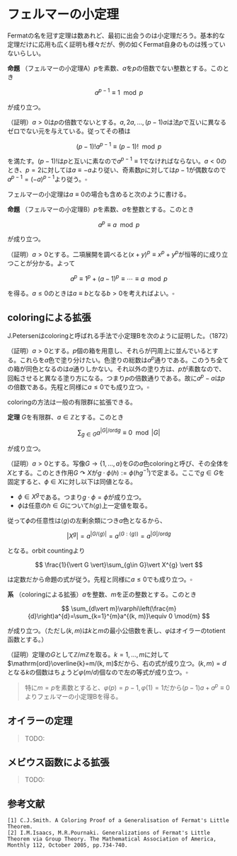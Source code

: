 
# フェルマーの小定理

Fermatの名を冠す定理は数あれど、最初に出会うのは小定理だろう。基本的な定理だけに応用も広く証明も様々だが、例の如くFermat自身のものは残っていないらしい。

__命題__ （フェルマーの小定理A）$p$を素数、$a$を$p$の倍数でない整数とする。このとき

$$
a^{p-1}\equiv 1\mod p
$$

が成り立つ。

（証明）$a\gt 0$は$p$の倍数でないとする。$a, 2a, \dotsc, (p-1)a$は法$p$で互いに異なるゼロでない元を与えている。従ってその積は

$$
(p-1)!a^{p-1}\equiv (p-1)!\mod{p}
$$

を満たす。$(p-1)!$は$p$と互いに素なので$a^{p-1}\equiv 1$でなければならない。$a\lt 0$のとき、$p=2$に対しては$a\equiv -a$より従い、奇素数$p$に対しては$p-1$が偶数なので$a^{p-1}=(-a)^{p-1}$より従う。$\square$

フェルマーの小定理は$a\equiv 0$の場合も含めると次のように書ける。

__命題__ （フェルマーの小定理B）$p$を素数、$a$を整数とする。このとき

$$
a^{p}\equiv a\mod p
$$

が成り立つ。

（証明）$a\gt 0$とする。二項展開を調べると$(x+y)^{p}\equiv x^{p}+y^{p}$が恒等的に成り立つことが分かる。よって

$$
a^{p}\equiv 1^{p}+(a-1)^{p}\equiv\dotsb\equiv a\mod{p}
$$

を得る。$a\le 0$のときは$a\equiv b$となる$b\gt 0$を考えればよい。$\square$




## coloringによる拡張

J.Petersenはcoloringと呼ばれる手法で小定理Bを次のように証明した。（1872）

（証明）$a\gt 0$とする。$p$個の箱を用意し、それらが円周上に並んでいるとする。これらを$a$色で塗り分けたい。色塗りの総数は$a^{p}$通りである。このうち全ての箱が同色となるのは$a$通りしかない。それ以外の塗り方は、$p$が素数なので、回転させると異なる塗り方になる。つまり$p$の倍数通りである。故に$a^{p}-a$は$p$の倍数である。先程と同様に$a\le 0$でも成り立つ。$\square$

coloringの方法は一般の有限群に拡張できる。

__定理__ $G$を有限群、$a\in\mathbb{Z}$とする。このとき

$$
\sum_{g\in G}a^{\vert G \vert/\mathrm{ord}g}\equiv 0\mod{\vert G \vert}
$$

が成り立つ。

（証明）$a\gt 0$とする。写像$G\rightarrow\lbrace 1, \dotsc, a \rbrace$を$G$の$a$色coloringと呼び、その全体を$X$とする。このとき作用$G\curvearrowright X$が$g\cdot\phi(h):=\phi(hg^{-1})$で定まる。ここで$g\in G$を固定すると、$\phi\in X$に対し以下は同値となる。

- $\phi\in X^{g}$である。つまり$g\cdot\phi=\phi$が成り立つ。
- $\phi$は任意の$h\in G$について$h\langle g \rangle$上一定値を取る。

従って$\phi$の任意性は$\langle g \rangle$の左剰余類につき$a$色となるから、

$$
\vert X^{g} \vert=a^{\vert G/\langle g \rangle \vert}=a^{(G : \langle g \rangle)}=a^{\vert G \vert/\mathrm{ord}g}
$$

となる。orbit countingより

$$
\frac{1}{\vert G \vert}\sum_{g\in G}\vert X^{g} \vert
$$

は定数だから命題の式が従う。先程と同様に$a\le 0$でも成り立つ。$\square$

__系__ （coloringによる拡張）$a$を整数、$m$を正の整数とする。このとき

$$
\sum_{d\vert m}\varphi\left(\frac{m}{d}\right)a^{d}=\sum_{k=1}^{m}a^{(k, m)}\equiv 0 \mod{m}
$$

が成り立つ。（ただし$(k, m)$は$k$と$m$の最小公倍数を表し、$\varphi$はオイラーのtotient函数とする。）

（証明）定理の$G$として$\mathbb{Z}/m\mathbb{Z}$を取る。$k=1, \dotsc, m$に対して$\mathrm{ord}\overline{k}=m/(k, m)$だから、右の式が成り立つ。$(k, m)=d$となる$k$の個数はちょうど$\varphi(m/d)$個なので左の等式が成り立つ。$\square$

> 特に$m=p$を素数とすると、$\varphi(p)=p-1, \varphi(1)=1$だから$(p-1)a+a^{p}\equiv 0$よりフェルマーの小定理Bを得る。




## オイラーの定理

> TODO:



## メビウス函数による拡張

> TODO:






<!--


# ニュートン多項式が満たす性質
対称式というものは厄介な存在で、出会った時はその重要性に気付かず、後で忘失して後悔する人も多いのではないだろうか（自分だけかも）。そういえば「基本対称式で全ての対称式が書き下せる」という定理は「知ってるようで知らない命題」の一つかもしれない。Newton多項式に関する性質もその一つである。

** 命題 **
$\theta\_{1}, \dotsc, \theta\_{D}$に対し$s\_{i}:=\theta\_{1}^{i}+\dotsb+\theta\_{D}^{i}$と置く。また多項式$P(x)$及び$a\_{1}, \dotsc, a\_{D}$を

<center>$\begin{align*} P(x) &:=(x-\theta_{1})\dotsm (x-\theta_{D}) \\ &=x^{D}-a_{1}x^{D-1}-\dotsb-a_{D-1}x-a_{D} \end{align*}$</center>

により定める。このとき$k>D$に対して$a\_{k}=0$と定めれば、任意の$n$に対して

<center>$s_{n}=a_{1}s_{n-1}+\dotsb+a_{n-1}s_{1}+na_{n}$</center>

が成り立つ。

$s\_{n}$のことを$n$次ニュートン多項式という。上記はこの漸化式を与えているとみなすことができる。

（証明）$n=D$のとき、$P(\theta\_{1})=\dotsb=P(\theta\_{D})=0$より、$D$本の式を足し合わせることで

<center>$s_{D}-a_{1}s_{D-1}-\dotsb-a_{D-1}s_{1}-Da_{D}=0$</center>

を得る。よって正しい。実は示すのはこれだけでよい。

$D\lt n$のときは変数を増やして今の結果を用いる。

<center>$\begin{align*} Q(x) &=(x-\theta_{1})\dotsm(x-\theta_{D})(x-\theta_{D+1})\dotsm(x-\theta_{n}) \\ &=x^{n}-b_{1}x^{n-1}-\dotsm-b_{n} \end{align*}$</center>

とおくと、$t\_{i}:=\theta\_{1}^{i}+\dotsb+\theta\_{D}^{i}+\theta\_{D+1}^{i}+\dotsb+\theta\_{n}^{i}$に対して

<center>$t_{n}-b_{1}t_{n-1}-\dotsb-b_{n-1}t_{1}-nb_{n}=0$</center>

が成り立つ。ここで$\theta\_{D+1}=\dotsb=\theta\_{n}=0$を代入すれば$t\_{i}=s\_{i}, b\_{i}=a\_{i}$を得るので、命題の式が成り立つことが分かる。

$D\gt n$のときは$s\_{n}-a\_{1}s\_{n-1}-\dotsb-s\_{n-1}s\_{1}$と$na\_{n}$を比較して一致を示す。両方とも$\lbrace \theta\_{i} \rbrace$に関して$n$次の項のみを持ち、任意の項$\theta\_{i\_{1}}\dotsm\theta\_{i\_{n}}$に対して係数を調べれば、現れない$\theta\_{j}$に$0$を代入することで上の場合に帰着できる。これが一致することは既に示したので全体としても一致し、結局$s\_{n}-a\_{1}s\_{n-1}-\dotsb-s\_{n-1}s\_{1}=na\_{n}$を得る。$\square$

（複素解析を用いた証明）複素変数$z$を導入して少し計算すれば、適当な領域で次の等式を得る。

<center>$\displaystyle D+\sum_{n=1}^{\infty}s_{n}z^{n}=\sum_{j=1}^{D}\frac{1}{1-\theta_{j}z}=\frac{P^{\prime}(z^{-1})}{zP(z^{-1})}.$</center>

右辺の分母を掃って

<center>$\displaystyle \begin{align*} \left( D+\sum_{n=1}^{\infty}s_{n}z^{n}\right)& \left( 1-a_{1}z-a_{2}z^{2}-\dotsb-a_{D}z^{D}\right) \\ &=D-(D-1)a_{1}z-(D-2)a_{2}z^{2}-\dotsb-2a_{D-2}z^{D-2}-a_{D-1}z^{D-1} \end{align*}$</center>

を得る。あとは$z^{n}$の係数を比較すれば良い。実際$n\gt D$のとき$s\_{n}-a\_{1}s\_{n-1}-\dotsb-a\_{D}s\_{n-D}=0$となるが、$k>D$で$a\_{k}=0$より命題の式を得る。$n=D$のときは$s\_{D}-a\_{1}s\_{D-1}-\dotsb-a\_{D-1}s\_{1}-Da\_{D}=0$を得る。$n\lt D$のときは左辺が$s\_{n}-a\_{1}s\_{n-1}-\dotsb-a\_{n-1}s\_{1}-Da\_{n}$となるが、右辺は$-(D-n)a\_{n}$なのでやはり正しい。$\square$

# Partition-coloring

$a\_{1}, a\_{2}, a\_{3}, \dotsc$は自然数とする。これらはパレットを表していて、$j$番目のパレットには$a\_{j}$色がある。次に$n$個の箱を用意し、先ほどと同様に円周上に並べておく。これらを色で塗り分けたいのだが、少し条件を加える。箱の間に区切り（partition）を置き、その間に$j$個の箱が並ぶなら$j$番目のパレットから一色を選び、その色でその$j$個の箱を塗る。つまり$a\_{j}$通りの選択肢がある。このルールの下での色塗り（$n$-ptn-colと呼ぶことにする）の総数を$s^{\ast}\_{n}$と置く。

** 定理 **
$s^{\ast}\_{n}$は

<center>$s^{\ast}_{n}=a_{1}s^{\ast}_{n-1}+\dotsb+a_{n-1}s^{\ast}_{1}+na_{n}$</center>

及び

<center>$\displaystyle \sum_{d\vert n}s^{\ast}_{d}\mu\left(\frac{n}{d}\right)\equiv 0\mod n$</center>

を満たす。

（証明）箱に$B\_{0}, \dotsc, B\_{n-1}$とラベルを貼る。$B\_{0}$から数えて一番最初の区割りを$B\_{t}, \dotsc, B\_{t+u-1}$とする。この$u$個の箱を除くと、$u\lt n$なら$(n-u)$-ptn-colに帰着できる。また逆に$n-u$個の場合から$u$個の箱を（最初の区切りに）挿入することで$n$-ptn-colを作れる。この対応は一対一なので、$u=n$の場合（$na\_{n}$通りの色分け方（区切り位置もあるので$n$倍されている））も入れて漸化式を作ると

<center>$\displaystyle s^{\ast}_{n}=\sum_{u=1}^{n-1}a_{u}s^{\ast}_{n-u}+na_{n}$</center>

を得る。これは一つ目の式である。

次に$r\_{n}$を$n$-ptn-colで、自明な回転を除き全て異なる塗り方になるものの総数とする。この定義から$r\_{n}$が$n$の倍数であることは直ぐわかる。$n$-ptn-colは、$d\vert n$に対し$d$回転で初めて同じ塗り方になるものを含むが、これらは自明な回転を除き全て異なる塗り方になる$d$-ptn-colを$\frac{n}{d}$回繰り返すことで得られるため、その総数は$r\_{d}$個である。よって

<center>$\displaystyle s^{\ast}_{n}=\sum_{d\vert n}r_{d}$</center>

が成り立つ。ここで$\mathrm{M\ddot{o}bius}$の反転公式を用いると、二番目の式

<center>$\displaystyle r_{n}=\sum_{d\vert n}s^{\ast}_{d}\mu\left(\frac{n}{d}\right)\equiv 0 \mod n$</center>

を得る。$\square$

反転公式様様である。

# 一般化されたフェルマーの小定理

さて、$s\_{n}$及び$s^{\ast}\_{n}$の漸化式を見比べると、$a\_{i}\gt 0$なら$s\_{n}=s^{\ast}\_{n}$であることが分かる。更に

<center>$\displaystyle \sum_{d\vert n}s_{d}\mu\left(\frac{n}{d}\right)\equiv 0\mod n$</center>

も直ちに従う。一般の$a\_{i}$に対しては$a\_{i}=a\_{i}^{+}-k\_{i}n, a\_{i}^{+}\gt 0$と置けば、$a\_{i}^{+}$に対する結果より従う。この結果は始めに表で挙げた式を含んでいる。

    -->

## 参考文献
    [1] C.J.Smith. A Coloring Proof of a Generalisation of Fermat's Little Theorem.
    [2] I.M.Isaacs, M.R.Pournaki. Generalizations of Fermat's Little Theorem via Group Theory. The Mathematical Association of America, Monthly 112, October 2005, pp.734-740.
